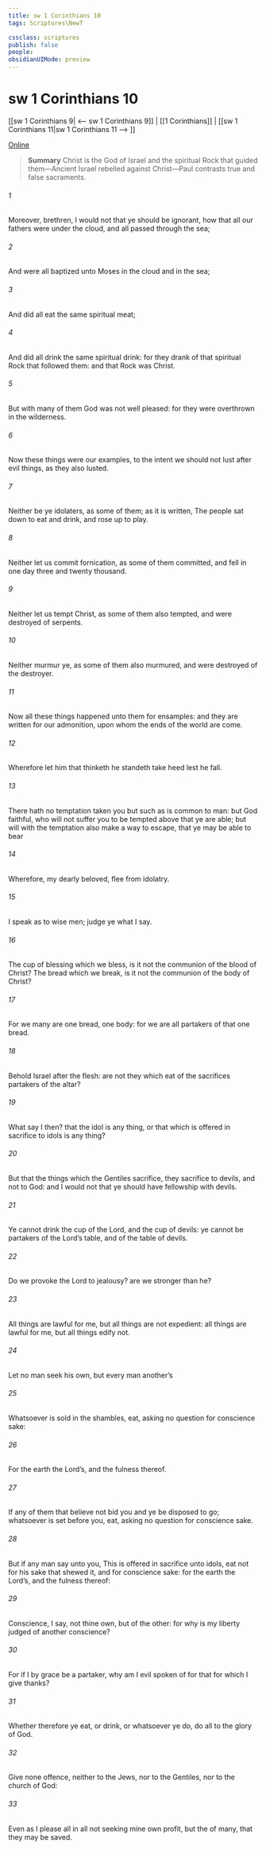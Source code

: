 ```yaml
---
title: sw 1 Corinthians 10
tags: Scriptures\NewT

cssclass: scriptures
publish: false
people:
obsidianUIMode: preview
---
```


# sw 1 Corinthians 10
[[sw 1 Corinthians 9| <-- sw 1 Corinthians 9]] | [[1 Corinthians]] | [[sw 1 Corinthians 11|sw 1 Corinthians 11 --> ]]

[Online](https://churchofjesuschrist.org/study/scriptures/nt/1-cor/10?lang=eng)

> __Summary__
Christ is the God of Israel and the spiritual Rock that guided them—Ancient Israel rebelled against Christ—Paul contrasts true and false sacraments.

###### 1 
Moreover, brethren, I would not that ye should be ignorant, how that all our fathers were under the cloud, and all passed through the sea;

###### 2 
And were all baptized unto Moses in the cloud and in the sea;

###### 3 
And did all eat the same spiritual meat;

###### 4 
And did all drink the same spiritual drink: for they drank of that spiritual Rock that followed them: and that Rock was Christ.

###### 5 
But with many of them God was not well pleased: for they were overthrown in the wilderness.

###### 6 
Now these things were our examples, to the intent we should not lust after evil things, as they also lusted.

###### 7 
Neither be ye idolaters, as  some of them; as it is written, The people sat down to eat and drink, and rose up to play.

###### 8 
Neither let us commit fornication, as some of them committed, and fell in one day three and twenty thousand.

###### 9 
Neither let us tempt Christ, as some of them also tempted, and were destroyed of serpents.

###### 10 
Neither murmur ye, as some of them also murmured, and were destroyed of the destroyer.

###### 11 
Now all these things happened unto them for ensamples: and they are written for our admonition, upon whom the ends of the world are come.

###### 12 
Wherefore let him that thinketh he standeth take heed lest he fall.

###### 13 
There hath no temptation taken you but such as is common to man: but God  faithful, who will not suffer you to be tempted above that ye are able; but will with the temptation also make a way to escape, that ye may be able to bear 

###### 14 
Wherefore, my dearly beloved, flee from idolatry.

###### 15 
I speak as to wise men; judge ye what I say.

###### 16 
The cup of blessing which we bless, is it not the communion of the blood of Christ? The bread which we break, is it not the communion of the body of Christ?

###### 17 
For we  many are one bread,  one body: for we are all partakers of that one bread.

###### 18 
Behold Israel after the flesh: are not they which eat of the sacrifices partakers of the altar?

###### 19 
What say I then? that the idol is any thing, or that which is offered in sacrifice to idols is any thing?

###### 20 
But  that the things which the Gentiles sacrifice, they sacrifice to devils, and not to God: and I would not that ye should have fellowship with devils.

###### 21 
Ye cannot drink the cup of the Lord, and the cup of devils: ye cannot be partakers of the Lord’s table, and of the table of devils.

###### 22 
Do we provoke the Lord to jealousy? are we stronger than he?

###### 23 
All things are lawful for me, but all things are not expedient: all things are lawful for me, but all things edify not.

###### 24 
Let no man seek his own, but every man another’s 

###### 25 
Whatsoever is sold in the shambles,  eat, asking no question for conscience sake:

###### 26 
For the earth  the Lord’s, and the fulness thereof.

###### 27 
If any of them that believe not bid you  and ye be disposed to go; whatsoever is set before you, eat, asking no question for conscience sake.

###### 28 
But if any man say unto you, This is offered in sacrifice unto idols, eat not for his sake that shewed it, and for conscience sake: for the earth  the Lord’s, and the fulness thereof:

###### 29 
Conscience, I say, not thine own, but of the other: for why is my liberty judged of another  conscience?

###### 30 
For if I by grace be a partaker, why am I evil spoken of for that for which I give thanks?

###### 31 
Whether therefore ye eat, or drink, or whatsoever ye do, do all to the glory of God.

###### 32 
Give none offence, neither to the Jews, nor to the Gentiles, nor to the church of God:

###### 33 
Even as I please all  in all  not seeking mine own profit, but the  of many, that they may be saved.

